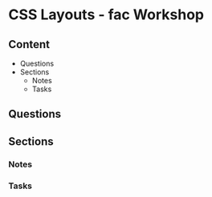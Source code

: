 # CSS Layouts - fac Workshop

## Content
- Questions
- Sections
  - Notes
  - Tasks

## Questions


## Sections
### Notes
### Tasks

